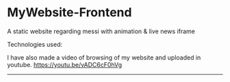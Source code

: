 # MyWebsite-Frontend
A static website regarding messi with animation & live news iframe

Technologies used:

I have also made a video of browsing of my website and uploaded in youtube.
https://youtu.be/vADC6cF0hVg

<hr>
